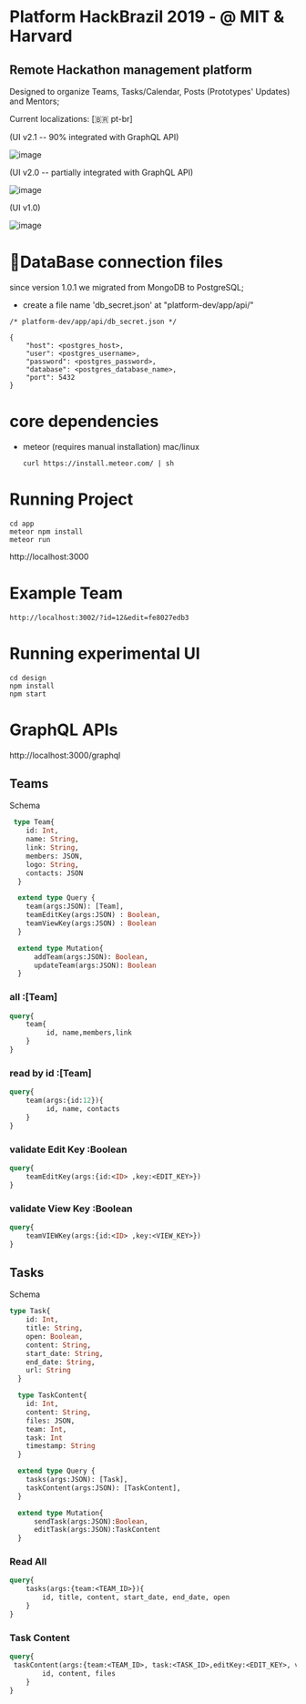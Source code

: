# Platform HackBrazil 2019 - @ MIT & Harvard

## Remote Hackathon management platform
Designed to organize Teams, Tasks/Calendar, Posts (Prototypes' Updates) and Mentors;

Current localizations: \[🇧🇷 pt-br\]

(UI v2.1 -- 90% integrated with GraphQL API)

![image](https://github.com/mit-hackbrazil/platform-dev/blob/master/assets/screenshot3.gif?raw=true)


(UI v2.0 -- partially integrated with GraphQL API)

![image](https://github.com/mit-hackbrazil/platform-dev/blob/master/assets/screenshot2.gif?raw=true)


(UI v1.0)

![image](https://github.com/mit-hackbrazil/platform-dev/blob/master/assets/screenshot.gif?raw=true)


# 🚨DataBase connection files 
since version 1.0.1 we migrated from MongoDB to PostgreSQL;

- create a file name 'db_secret.json' at "platform-dev/app/api/"

```
/* platform-dev/app/api/db_secret.json */

{
    "host": <postgres_host>,
    "user": <postgres_username>,
    "password": <postgres_password>,
    "database": <postgres_database_name>,
    "port": 5432
}

```

# core dependencies
- meteor (requires manual installation)
  mac/linux
  ```
  curl https://install.meteor.com/ | sh
  ```
  
# Running Project
```
cd app
meteor npm install
meteor run
```
http://localhost:3000

# Example Team
```
http://localhost:3002/?id=12&edit=fe8027edb3
```

# Running experimental UI
```
cd design
npm install
npm start
```

# GraphQL APIs
http://localhost:3000/graphql

## Teams
Schema
```graphql
 type Team{
    id: Int,
    name: String,
    link: String,
    members: JSON, 
    logo: String, 
    contacts: JSON
  }

  extend type Query {
    team(args:JSON): [Team],
    teamEditKey(args:JSON) : Boolean,
    teamViewKey(args:JSON) : Boolean
  }

  extend type Mutation{
      addTeam(args:JSON): Boolean,
      updateTeam(args:JSON): Boolean
  }
```
### all  :[Team]
```graphql
query{
	team{
		 id, name,members,link
	}
}
```

### read by id :[Team]
```graphql
query{
	team(args:{id:12}){
		 id, name, contacts
	}
}
```

### validate Edit Key :Boolean
```graphql
query{
	teamEditKey(args:{id:<ID> ,key:<EDIT_KEY>})
}
```


### validate View Key :Boolean
```graphql
query{
	teamVIEWKey(args:{id:<ID> ,key:<VIEW_KEY>})
}
```

## Tasks

Schema
```graphql
type Task{
    id: Int, 
    title: String, 
    open: Boolean,
    content: String, 
    start_date: String,
    end_date: String,
    url: String
  }

  type TaskContent{
    id: Int,
    content: String, 
    files: JSON, 
    team: Int, 
    task: Int
    timestamp: String
  }

  extend type Query {
    tasks(args:JSON): [Task],
    taskContent(args:JSON): [TaskContent],
  }

  extend type Mutation{
      sendTask(args:JSON):Boolean,
      editTask(args:JSON):TaskContent
  }
```

### Read All
```graphql
query{
	tasks(args:{team:<TEAM_ID>}){
		id, title, content, start_date, end_date, open
	}
}
```

### Task Content
```graphql
query{
 taskContent(args:{team:<TEAM_ID>, task:<TASK_ID>,editKey:<EDIT_KEY>, viewKey:<VIEW_KEY>}){
		id, content, files
	}
}
```


